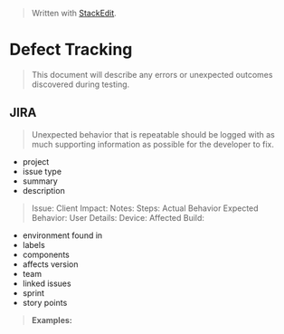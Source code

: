 
> Written with [StackEdit](https://stackedit.io/).
# Defect Tracking
> This document will describe any errors or unexpected outcomes discovered during testing. 
## JIRA
> Unexpected behavior that is repeatable should be logged with as much supporting information as possible for the developer to fix.
- project
- issue type
- summary
- description
>
>Issue:
Client Impact:
Notes:
Steps:
Actual Behavior
Expected Behavior:
User Details:
Device:
Affected Build:
- environment found in
- labels
- components
- affects version
- team
- linked issues
- sprint
- story points
> **Examples:**
> 
<!--stackedit_data:
eyJoaXN0b3J5IjpbMTE5MzQxMDQ5LDE0Mjg1NDE0MzIsNzMwOT
k4MTE2XX0=
-->